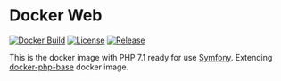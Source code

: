 # Docker Web

[![Docker Build](https://img.shields.io/docker/build/comicrelief/php-web.svg)](https://hub.docker.com/r/comicrelief/php-web)
[![License](https://img.shields.io/github/license/comicrelief/docker-php-web.svg)](https://hub.docker.com/r/comicrelief/php-web)
[![Release](https://img.shields.io/github/release/comicrelief/docker-php-web.svg)](https://hub.docker.com/r/comicrelief/php-web)

This is the docker image with PHP 7.1 ready for use [Symfony](https://symfony.com/). Extending [docker-php-base](https://github.com/comicrelief/docker-php-base) docker image.
